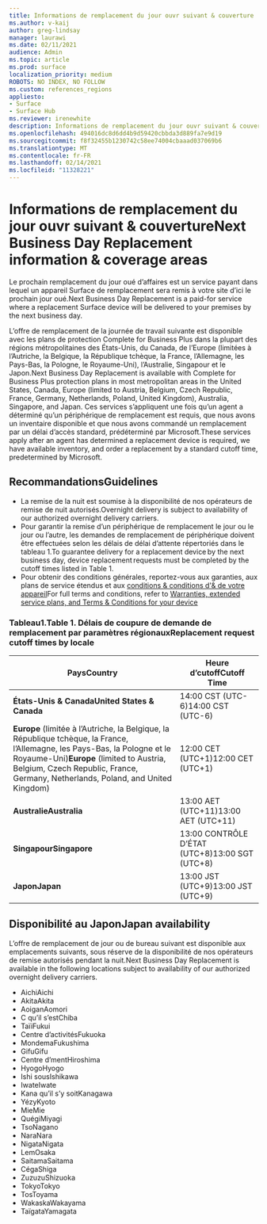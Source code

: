 ```yaml
---
title: Informations de remplacement du jour ouvr suivant & couverture
ms.author: v-kaij
author: greg-lindsay
manager: laurawi
ms.date: 02/11/2021
audience: Admin
ms.topic: article
ms.prod: surface
localization_priority: medium
ROBOTS: NO INDEX, NO FOLLOW
ms.custom: references_regions
appliesto:
- Surface
- Surface Hub
ms.reviewer: irenewhite
description: Informations de remplacement du jour ouvr suivant & couverture.
ms.openlocfilehash: 494016dc8d6dd4b9d59420cbbda3d889fa7e9d19
ms.sourcegitcommit: f8f32455b1230742c58ee74004cbaaad037069b6
ms.translationtype: MT
ms.contentlocale: fr-FR
ms.lasthandoff: 02/14/2021
ms.locfileid: "11328221"
---
```

# <span data-ttu-id="dc285-103">Informations de remplacement du jour ouvr suivant & couverture</span><span class="sxs-lookup"><span data-stu-id="dc285-103">Next Business Day Replacement information & coverage areas</span></span>

<span data-ttu-id="dc285-104">Le prochain remplacement du jour oué d’affaires est un service payant dans lequel un appareil Surface de remplacement sera remis à votre site d’ici le prochain jour oué.</span><span class="sxs-lookup"><span data-stu-id="dc285-104">Next Business Day Replacement is a paid-for service where a replacement Surface device will be delivered to your premises by the next business day.</span></span> 

<span data-ttu-id="dc285-105">L’offre de remplacement de la journée de travail suivante est disponible avec les plans de protection Complete for Business Plus dans la plupart des régions métropolitaines des États-Unis, du Canada, de l’Europe (limitées à l’Autriche, la Belgique, la République tchèque, la France, l’Allemagne, les Pays-Bas, la Pologne, le Royaume-Uni), l’Australie, Singapour et le Japon.</span><span class="sxs-lookup"><span data-stu-id="dc285-105">Next Business Day Replacement is available with Complete for Business Plus protection plans in most metropolitan areas in the United States, Canada, Europe (limited to Austria, Belgium, Czech Republic, France, Germany, Netherlands, Poland, United Kingdom), Australia, Singapore, and Japan.</span></span> <span data-ttu-id="dc285-106">Ces services s’appliquent une fois qu’un agent a déterminé qu’un périphérique de remplacement est requis, que nous avons un inventaire disponible et que nous avons commandé un remplacement par un délai d’accès standard, prédéterminé par Microsoft.</span><span class="sxs-lookup"><span data-stu-id="dc285-106">These services apply after an agent has determined a replacement device is required, we have available inventory, and order a replacement by a standard cutoff time, predetermined by Microsoft.</span></span> 

## <span data-ttu-id="dc285-107">Recommandations</span><span class="sxs-lookup"><span data-stu-id="dc285-107">Guidelines</span></span>

- <span data-ttu-id="dc285-108">La remise de la nuit est soumise à la disponibilité de nos opérateurs de remise de nuit autorisés.</span><span class="sxs-lookup"><span data-stu-id="dc285-108">Overnight delivery is subject to availability of our authorized overnight delivery carriers.</span></span>
- <span data-ttu-id="dc285-109">Pour garantir la remise d’un périphérique de remplacement le jour ou le jour ou l’autre, les demandes de remplacement de périphérique doivent être effectuées selon les délais de délai d’attente répertoriés dans le tableau 1.</span><span class="sxs-lookup"><span data-stu-id="dc285-109">To guarantee delivery for a replacement device by the next business day, device replacement requests must be completed by the cutoff times listed in Table 1.</span></span> 
- <span data-ttu-id="dc285-110">Pour obtenir des conditions générales, reportez-vous aux garanties, aux plans de service étendus et aux [conditions & conditions d'& de votre appareil](https://support.microsoft.com/topic/warranties-extended-service-plans-and-terms-conditions-for-your-device-eedf7a23-84a7-1a47-480b-0e10503eedf5)</span><span class="sxs-lookup"><span data-stu-id="dc285-110">For full terms and conditions, refer to [Warranties, extended service plans, and Terms & Conditions for your device](https://support.microsoft.com/topic/warranties-extended-service-plans-and-terms-conditions-for-your-device-eedf7a23-84a7-1a47-480b-0e10503eedf5)</span></span>

### <span data-ttu-id="dc285-111">Tableau1.</span><span class="sxs-lookup"><span data-stu-id="dc285-111">Table 1.</span></span> <span data-ttu-id="dc285-112">Délais de coupure de demande de remplacement par paramètres régionaux</span><span class="sxs-lookup"><span data-stu-id="dc285-112">Replacement request cutoff times by locale</span></span>

| <span data-ttu-id="dc285-113">Pays</span><span class="sxs-lookup"><span data-stu-id="dc285-113">Country</span></span>                                                                                                    | <span data-ttu-id="dc285-114">Heure d’cutoff</span><span class="sxs-lookup"><span data-stu-id="dc285-114">Cutoff Time</span></span> |
| -------------------------------------------------------------------------------------------------------------- | --------------- |
| **<span data-ttu-id="dc285-115">États-Unis & Canada</span><span class="sxs-lookup"><span data-stu-id="dc285-115">United States & Canada</span></span>**                                                                                     | <span data-ttu-id="dc285-116">14:00 CST (UTC-6)</span><span class="sxs-lookup"><span data-stu-id="dc285-116">14:00 CST    (UTC-6)</span></span>      |
| <span data-ttu-id="dc285-117">**Europe** (limitée à l’Autriche, la Belgique, la République tchèque, la France, l’Allemagne, les Pays-Bas, la Pologne et le Royaume-Uni)</span><span class="sxs-lookup"><span data-stu-id="dc285-117">**Europe** (limited to Austria, Belgium, Czech Republic, France, Germany, Netherlands, Poland, and United Kingdom)</span></span> | <span data-ttu-id="dc285-118">12:00 CET (UTC+1)</span><span class="sxs-lookup"><span data-stu-id="dc285-118">12:00 CET   (UTC+1)</span></span>     |
| **<span data-ttu-id="dc285-119">Australie</span><span class="sxs-lookup"><span data-stu-id="dc285-119">Australia</span></span>**                                                                                                  | <span data-ttu-id="dc285-120">13:00 AET (UTC+11)</span><span class="sxs-lookup"><span data-stu-id="dc285-120">13:00 AET   (UTC+11)</span></span>    |
| **<span data-ttu-id="dc285-121">Singapour</span><span class="sxs-lookup"><span data-stu-id="dc285-121">Singapore</span></span>**                                                                                                  | <span data-ttu-id="dc285-122">13:00 CONTRÔLE D’ÉTAT (UTC+8)</span><span class="sxs-lookup"><span data-stu-id="dc285-122">13:00 SGT    (UTC+8)</span></span>   |
| **<span data-ttu-id="dc285-123">Japon</span><span class="sxs-lookup"><span data-stu-id="dc285-123">Japan</span></span>**                                                                                                      | <span data-ttu-id="dc285-124">13:00 JST (UTC+9)</span><span class="sxs-lookup"><span data-stu-id="dc285-124">13:00 JST    (UTC+9)</span></span>   |


## <span data-ttu-id="dc285-125">Disponibilité au Japon</span><span class="sxs-lookup"><span data-stu-id="dc285-125">Japan availability</span></span> 

<span data-ttu-id="dc285-126">L’offre de remplacement de jour ou de bureau suivant est disponible aux emplacements suivants, sous réserve de la disponibilité de nos opérateurs de remise autorisés pendant la nuit.</span><span class="sxs-lookup"><span data-stu-id="dc285-126">Next Business Day Replacement is available in the following locations subject to availability of our authorized overnight delivery carriers.</span></span> 

- <span data-ttu-id="dc285-127">Aichi</span><span class="sxs-lookup"><span data-stu-id="dc285-127">Aichi</span></span>
- <span data-ttu-id="dc285-128">Akita</span><span class="sxs-lookup"><span data-stu-id="dc285-128">Akita</span></span>
- <span data-ttu-id="dc285-129">Aoigan</span><span class="sxs-lookup"><span data-stu-id="dc285-129">Aomori</span></span>
- <span data-ttu-id="dc285-130">C qu’il s’est</span><span class="sxs-lookup"><span data-stu-id="dc285-130">Chiba</span></span>
- <span data-ttu-id="dc285-131">Taïi</span><span class="sxs-lookup"><span data-stu-id="dc285-131">Fukui</span></span>
- <span data-ttu-id="dc285-132">Centre d’activités</span><span class="sxs-lookup"><span data-stu-id="dc285-132">Fukuoka</span></span>
- <span data-ttu-id="dc285-133">Mondema</span><span class="sxs-lookup"><span data-stu-id="dc285-133">Fukushima</span></span>
- <span data-ttu-id="dc285-134">Gifu</span><span class="sxs-lookup"><span data-stu-id="dc285-134">Gifu</span></span>
- <span data-ttu-id="dc285-135">Centre d’ment</span><span class="sxs-lookup"><span data-stu-id="dc285-135">Hiroshima</span></span>
- <span data-ttu-id="dc285-136">Hyogo</span><span class="sxs-lookup"><span data-stu-id="dc285-136">Hyogo</span></span>
- <span data-ttu-id="dc285-137">Ishi sous</span><span class="sxs-lookup"><span data-stu-id="dc285-137">Ishikawa</span></span>
- <span data-ttu-id="dc285-138">Iwate</span><span class="sxs-lookup"><span data-stu-id="dc285-138">Iwate</span></span>
- <span data-ttu-id="dc285-139">Kana qu’il s’y soit</span><span class="sxs-lookup"><span data-stu-id="dc285-139">Kanagawa</span></span>
- <span data-ttu-id="dc285-140">Yézy</span><span class="sxs-lookup"><span data-stu-id="dc285-140">Kyoto</span></span>
- <span data-ttu-id="dc285-141">Mie</span><span class="sxs-lookup"><span data-stu-id="dc285-141">Mie</span></span>
- <span data-ttu-id="dc285-142">Quégi</span><span class="sxs-lookup"><span data-stu-id="dc285-142">Miyagi</span></span>
- <span data-ttu-id="dc285-143">Tso</span><span class="sxs-lookup"><span data-stu-id="dc285-143">Nagano</span></span>
- <span data-ttu-id="dc285-144">Nara</span><span class="sxs-lookup"><span data-stu-id="dc285-144">Nara</span></span>
- <span data-ttu-id="dc285-145">Nigata</span><span class="sxs-lookup"><span data-stu-id="dc285-145">Nigata</span></span>
- <span data-ttu-id="dc285-146">Lem</span><span class="sxs-lookup"><span data-stu-id="dc285-146">Osaka</span></span>
- <span data-ttu-id="dc285-147">Saitama</span><span class="sxs-lookup"><span data-stu-id="dc285-147">Saitama</span></span>
- <span data-ttu-id="dc285-148">Céga</span><span class="sxs-lookup"><span data-stu-id="dc285-148">Shiga</span></span>
- <span data-ttu-id="dc285-149">Zuzuzu</span><span class="sxs-lookup"><span data-stu-id="dc285-149">Shizuoka</span></span>
- <span data-ttu-id="dc285-150">Tokyo</span><span class="sxs-lookup"><span data-stu-id="dc285-150">Tokyo</span></span>
- <span data-ttu-id="dc285-151">Tos</span><span class="sxs-lookup"><span data-stu-id="dc285-151">Toyama</span></span>
- <span data-ttu-id="dc285-152">Wakaska</span><span class="sxs-lookup"><span data-stu-id="dc285-152">Wakayama</span></span>
- <span data-ttu-id="dc285-153">Taïgata</span><span class="sxs-lookup"><span data-stu-id="dc285-153">Yamagata</span></span>

